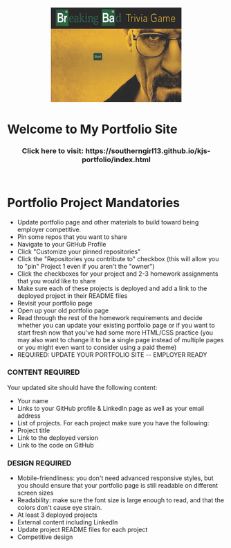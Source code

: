 <h1 align="center">
  <br>
  <img src="https://github.com/Southerngirl13/TriviaGame/blob/master/assets/images/breakin.jpg" width="60%">
</h1>

# Welcome to My Portfolio Site
<h3 align="center">
Click here to visit:   https://southerngirl13.github.io/kjs-portfolio/index.html
</h3>
<br>


# Portfolio Project Mandatories
* Update portfolio page and other materials to build toward being employer competitive.
* Pin some repos that you want to share
* Navigate to your GitHub Profile
* Click "Customize your pinned repositories"
* Click the "Repositories you contribute to" checkbox (this will allow you to "pin" Project 1 even if you aren't the "owner")
* Click the checkboxes for your project and 2-3 homework assignments that you would like to share
* Make sure each of these projects is deployed and add a link to the deployed project in their README files
* Revisit your portfolio page
* Open up your old portfolio page
* Read through the rest of the homework requirements and decide whether you can update your existing portfolio page or if you want to start fresh now that you've had some more HTML/CSS practice (you may also want to change it to be a single page instead of multiple pages or you might even want to consider using a paid theme)
* REQUIRED: UPDATE YOUR PORTFOLIO SITE -- EMPLOYER READY

### CONTENT REQUIRED
Your updated site should have the following content:
- Your name
- Links to your GitHub profile & LinkedIn page as well as your email address
- List of projects. For each project make sure you have the following:
- Project title
- Link to the deployed version
- Link to the code on GitHub
### DESIGN REQUIRED

- Mobile-friendliness: you don't need advanced responsive styles, but you should ensure that your portfolio page is still readable on different screen sizes
- Readability: make sure the font size is large enough to read, and that the colors don't cause eye strain.
- At least 3 deployed projects
- External content including LinkedIn
- Update project README files for each project 
- Competitive design